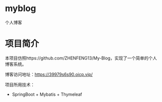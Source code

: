 # myblog
个人博客

# 项目简介

本项目仿照https://github.com/ZHENFENG13/My-Blog，实现了一个简单的个人博客系统。

博客访问地址：https://39979s6s90.oicp.vip/

项目所用技术：

* SpringBoot + Mybatis + Thymeleaf 